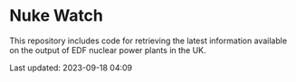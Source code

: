 # Nuke Watch

This repository includes code for retrieving the latest information available on the output of EDF nuclear power plants in the UK.

Last updated: 2023-09-18 04:09